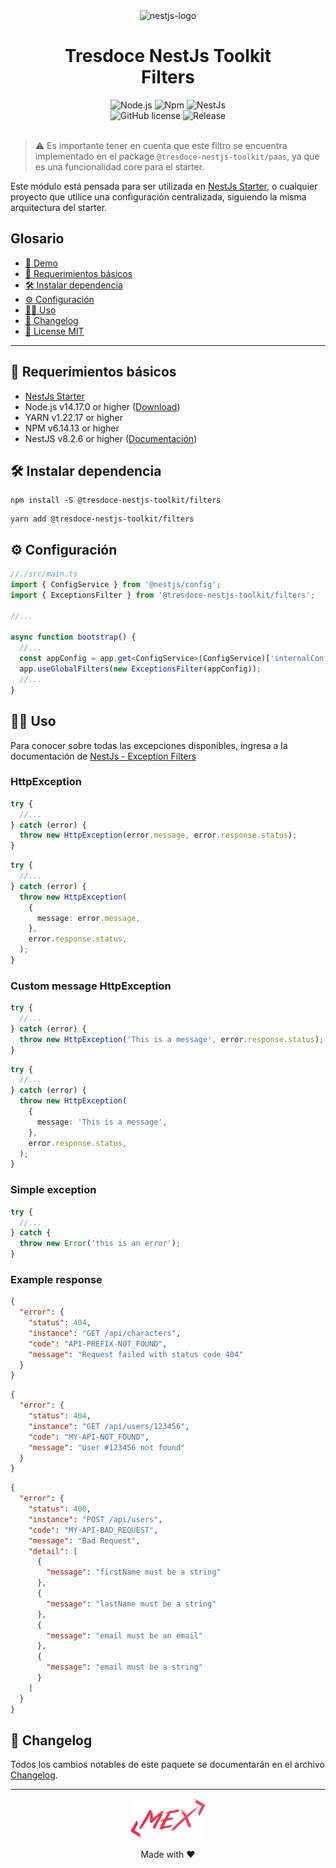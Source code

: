 <div align="center">
    <img alt="nestjs-logo" width="250" height="auto" src="https://camo.githubusercontent.com/c704e8013883cc3a04c7657e656fe30be5b188145d759a6aaff441658c5ffae0/68747470733a2f2f6e6573746a732e636f6d2f696d672f6c6f676f5f746578742e737667" />
    <h1>Tresdoce NestJs Toolkit<br/>Filters</h1>
</div>

<div align="center">
    <img src="https://img.shields.io/static/v1.svg?style=flat&label=Node&message=v14.17.0&labelColor=339933&color=757575&logoColor=FFFFFF&logo=Node.js" alt="Node.js"/>
    <img src="https://img.shields.io/static/v1.svg?style=flat&label=Npm&message=v6.14.13&labelColor=CB3837&logoColor=FFFFFF&color=757575&logo=npm" alt="Npm"/>
    <img src="https://img.shields.io/static/v1.svg?style=flat&label=NestJs&message=v8.2.6&labelColor=E0234E&logoColor=FFFFFF&color=757575&logo=Nestjs" alt="NestJs"/><br/>
    <img alt="GitHub license" src="https://img.shields.io/github/license/tresdoce/tresdoce-nestjs-toolkit?style=flat">
    <img alt="Release" src="https://img.shields.io/npm/v/@tresdoce-nestjs-toolkit/filters.svg">
    <br/>
</div>
<br/>

> ⚠️ Es importante tener en cuenta que este filtro se encuentra implementado en el
> package `@tresdoce-nestjs-toolkit/paas`, ya que es una funcionalidad core para el starter.

Este módulo está pensada para ser utilizada en [NestJs Starter](https://github.com/rudemex/nestjs-starter), o cualquier
proyecto que utilice una configuración centralizada, siguiendo la misma arquitectura del starter.

## Glosario

- [🥳 Demo](https://nestjs-starter.up.railway.app/v1/docs)
- [📝 Requerimientos básicos](#basic-requirements)
- [🛠️ Instalar dependencia](#install-dependencies)
- [⚙️ Configuración](#configurations)
- [👨‍💻 Uso](#use)
- [📄 Changelog](./CHANGELOG.md)
- [📜 License MIT](./license.md)

---

<a name="basic-requirements"></a>

## 📝 Requerimientos básicos

- [NestJs Starter](https://github.com/rudemex/nestjs-starter)
- Node.js v14.17.0 or higher ([Download](https://nodejs.org/es/download/))
- YARN v1.22.17 or higher
- NPM v6.14.13 or higher
- NestJS v8.2.6 or higher ([Documentación](https://nestjs.com/))

<a name="install-dependencies"></a>

## 🛠️ Instalar dependencia

```
npm install -S @tresdoce-nestjs-toolkit/filters
```

```
yarn add @tresdoce-nestjs-toolkit/filters
```

<a name="configurations"></a>

## ⚙️ Configuración

```typescript
//./src/main.ts
import { ConfigService } from '@nestjs/config';
import { ExceptionsFilter } from '@tresdoce-nestjs-toolkit/filters';

//...

async function bootstrap() {
  //...
  const appConfig = app.get<ConfigService>(ConfigService)['internalConfig']['config'];
  app.useGlobalFilters(new ExceptionsFilter(appConfig));
  //...
}
```

<a name="use"></a>

## 👨‍💻 Uso

Para conocer sobre todas las excepciones disponibles, ingresa a la documentación
de [NestJs - Exception Filters](https://docs.nestjs.com/exception-filters#built-in-http-exceptions)

### HttpException

```typescript
try {
  //...
} catch (error) {
  throw new HttpException(error.message, error.response.status);
}
```

```typescript
try {
  //...
} catch (error) {
  throw new HttpException(
    {
      message: error.message,
    },
    error.response.status,
  );
}
```

### Custom message HttpException

```typescript
try {
  //...
} catch (error) {
  throw new HttpException('This is a message', error.response.status);
}
```

```typescript
try {
  //...
} catch (error) {
  throw new HttpException(
    {
      message: 'This is a message',
    },
    error.response.status,
  );
}
```

### Simple exception

```typescript
try {
  //...
} catch {
  throw new Error('this is an error');
}
```

### Example response

```json
{
  "error": {
    "status": 404,
    "instance": "GET /api/characters",
    "code": "API-PREFIX-NOT_FOUND",
    "message": "Request failed with status code 404"
  }
}
```

```json
{
  "error": {
    "status": 404,
    "instance": "GET /api/users/123456",
    "code": "MY-API-NOT_FOUND",
    "message": "User #123456 not found"
  }
}
```

```json
{
  "error": {
    "status": 400,
    "instance": "POST /api/users",
    "code": "MY-API-BAD_REQUEST",
    "message": "Bad Request",
    "detail": [
      {
        "message": "firstName must be a string"
      },
      {
        "message": "lastName must be a string"
      },
      {
        "message": "email must be an email"
      },
      {
        "message": "email must be a string"
      }
    ]
  }
}
```

## 📄 Changelog

Todos los cambios notables de este paquete se documentarán en el archivo [Changelog](./CHANGELOG.md).

---

<div align="center">
    <a href="mailto:mdelgado@tresdoce.com.ar" target="_blank" alt="Send an email">
        <img src="../../.readme-static/logo-mex-red.svg" width="120" alt="Mex" />
    </a><br/>
    <p>Made with ❤</p>
</div>
